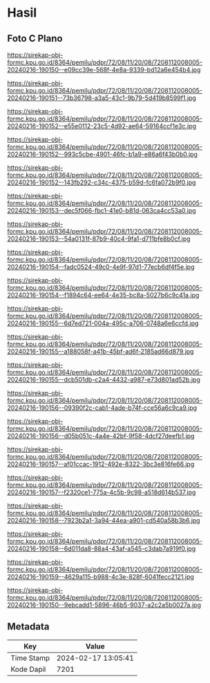 # Hasil

## Foto C Plano

https://sirekap-obj-formc.kpu.go.id/8364/pemilu/pdpr/72/08/11/20/08/7208112008005-20240216-190150--e09cc39e-568f-4e8a-9339-bd12a6e454b4.jpg

https://sirekap-obj-formc.kpu.go.id/8364/pemilu/pdpr/72/08/11/20/08/7208112008005-20240216-190151--73b36798-a3a5-43c1-9b79-5d419b8599f1.jpg

https://sirekap-obj-formc.kpu.go.id/8364/pemilu/pdpr/72/08/11/20/08/7208112008005-20240216-190152--e55e0112-23c5-4d92-ae64-59164ccf1e3c.jpg

https://sirekap-obj-formc.kpu.go.id/8364/pemilu/pdpr/72/08/11/20/08/7208112008005-20240216-190152--993c5cbe-4901-46fc-b1a9-e86a6f43b0b0.jpg

https://sirekap-obj-formc.kpu.go.id/8364/pemilu/pdpr/72/08/11/20/08/7208112008005-20240216-190152--143fb292-c34c-4375-b59d-fc6fa072b9f0.jpg

https://sirekap-obj-formc.kpu.go.id/8364/pemilu/pdpr/72/08/11/20/08/7208112008005-20240216-190153--dec5f066-fbc1-41e0-b81d-063ca4cc53a0.jpg

https://sirekap-obj-formc.kpu.go.id/8364/pemilu/pdpr/72/08/11/20/08/7208112008005-20240216-190153--54a0131f-87b9-40c4-9fa1-d711bfe8b0cf.jpg

https://sirekap-obj-formc.kpu.go.id/8364/pemilu/pdpr/72/08/11/20/08/7208112008005-20240216-190154--fadc0524-49c0-4e9f-97d1-77ecb6df4f5e.jpg

https://sirekap-obj-formc.kpu.go.id/8364/pemilu/pdpr/72/08/11/20/08/7208112008005-20240216-190154--f1894c64-ee64-4e35-bc8a-5027b6c9c41a.jpg

https://sirekap-obj-formc.kpu.go.id/8364/pemilu/pdpr/72/08/11/20/08/7208112008005-20240216-190155--6d7ed721-004a-495c-a706-0748a6e6ccfd.jpg

https://sirekap-obj-formc.kpu.go.id/8364/pemilu/pdpr/72/08/11/20/08/7208112008005-20240216-190155--a188058f-a41b-45bf-ad6f-2185ad66d879.jpg

https://sirekap-obj-formc.kpu.go.id/8364/pemilu/pdpr/72/08/11/20/08/7208112008005-20240216-190155--dcb501db-c2a4-4432-a987-e73d801ad52b.jpg

https://sirekap-obj-formc.kpu.go.id/8364/pemilu/pdpr/72/08/11/20/08/7208112008005-20240216-190156--09390f2c-cab1-4ade-b74f-cce56a6c9ca9.jpg

https://sirekap-obj-formc.kpu.go.id/8364/pemilu/pdpr/72/08/11/20/08/7208112008005-20240216-190156--d05b051c-4a4e-42bf-9f58-4dcf27deefb1.jpg

https://sirekap-obj-formc.kpu.go.id/8364/pemilu/pdpr/72/08/11/20/08/7208112008005-20240216-190157--af01ccac-1912-492e-8322-3bc3e816fe66.jpg

https://sirekap-obj-formc.kpu.go.id/8364/pemilu/pdpr/72/08/11/20/08/7208112008005-20240216-190157--f2320ce1-775a-4c5b-9c98-a518d614b537.jpg

https://sirekap-obj-formc.kpu.go.id/8364/pemilu/pdpr/72/08/11/20/08/7208112008005-20240216-190158--7923b2a1-3a94-44ea-a901-cd540a58b3b6.jpg

https://sirekap-obj-formc.kpu.go.id/8364/pemilu/pdpr/72/08/11/20/08/7208112008005-20240216-190158--6d011da8-88a4-43af-a545-c3dab7a919f0.jpg

https://sirekap-obj-formc.kpu.go.id/8364/pemilu/pdpr/72/08/11/20/08/7208112008005-20240216-190159--4629a115-b988-4c3e-828f-6041fecc2121.jpg

https://sirekap-obj-formc.kpu.go.id/8364/pemilu/pdpr/72/08/11/20/08/7208112008005-20240216-190150--9ebcadd1-5896-46b5-9037-a2c2a5b0027a.jpg


## Metadata

| Key        | Value               |
| ---------- | ------------------- |
| Time Stamp | 2024-02-17 13:05:41 |
| Kode Dapil | 7201                |



